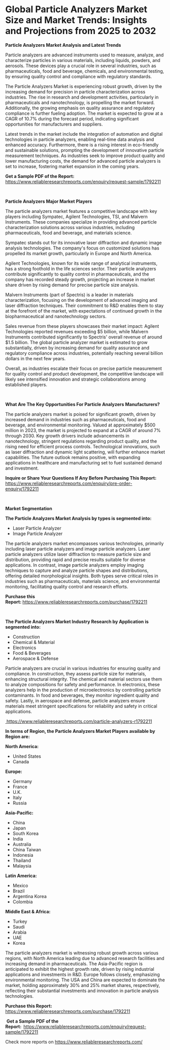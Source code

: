 <p><h1>Global Particle Analyzers Market Size and Market Trends: Insights and Projections from 2025 to 2032</h1></p><p><strong>Particle Analyzers Market Analysis and Latest Trends</strong></p>
<p><p>Particle analyzers are advanced instruments used to measure, analyze, and characterize particles in various materials, including liquids, powders, and aerosols. These devices play a crucial role in several industries, such as pharmaceuticals, food and beverage, chemicals, and environmental testing, by ensuring quality control and compliance with regulatory standards.</p><p>The Particle Analyzers Market is experiencing robust growth, driven by the increasing demand for precision in particle characterization across industries. The rise in research and development activities, particularly in pharmaceuticals and nanotechnology, is propelling the market forward. Additionally, the growing emphasis on quality assurance and regulatory compliance is further fueling adoption. The market is expected to grow at a CAGR of 10.7% during the forecast period, indicating significant opportunities for manufacturers and suppliers.</p><p>Latest trends in the market include the integration of automation and digital technologies in particle analyzers, enabling real-time data analysis and enhanced accuracy. Furthermore, there is a rising interest in eco-friendly and sustainable solutions, prompting the development of innovative particle measurement techniques. As industries seek to improve product quality and lower manufacturing costs, the demand for advanced particle analyzers is set to increase, fostering market expansion in the coming years.</p></p>
<p><strong>Get a Sample PDF of the Report:&nbsp;</strong> <a href="https://www.reliableresearchreports.com/enquiry/request-sample/1792211?utm_campaign=2279&utm_medium=2&utm_source=Github&utm_content=ia&utm_term=10042025&utm_id=particle-analyzers">https://www.reliableresearchreports.com/enquiry/request-sample/1792211</a></p>
<p>&nbsp;</p>
<p><strong>Particle Analyzers Major Market Players</strong></p>
<p><p>The particle analyzers market features a competitive landscape with key players including Sympatec, Agilent Technologies, TSI, and Malvern Instruments. These companies specialize in providing advanced particle characterization solutions across various industries, including pharmaceuticals, food and beverage, and materials science.</p><p>Sympatec stands out for its innovative laser diffraction and dynamic image analysis technologies. The company's focus on customized solutions has propelled its market growth, particularly in Europe and North America.</p><p>Agilent Technologies, known for its wide range of analytical instruments, has a strong foothold in the life sciences sector. Their particle analyzers contribute significantly to quality control in pharmaceuticals, and the company has recorded steady growth, projecting an increase in market share driven by rising demand for precise particle size analysis.</p><p>Malvern Instruments (part of Spectris) is a leader in materials characterization, focusing on the development of advanced imaging and laser diffraction techniques. Their commitment to R&D enables them to stay at the forefront of the market, with expectations of continued growth in the biopharmaceutical and nanotechnology sectors.</p><p>Sales revenue from these players showcases their market impact: Agilent Technologies reported revenues exceeding $5 billion, while Malvern Instruments contributed significantly to Spectris' overall revenue of around $1.5 billion. The global particle analyzer market is estimated to grow substantially, driven by increasing demand for quality assurance and regulatory compliance across industries, potentially reaching several billion dollars in the next few years.</p><p>Overall, as industries escalate their focus on precise particle measurement for quality control and product development, the competitive landscape will likely see intensified innovation and strategic collaborations among established players.</p></p>
<p>&nbsp;</p>
<p><strong>What Are The Key Opportunities For Particle Analyzers Manufacturers?</strong></p>
<p><p>The particle analyzers market is poised for significant growth, driven by increased demand in industries such as pharmaceuticals, food and beverage, and environmental monitoring. Valued at approximately $500 million in 2023, the market is projected to expand at a CAGR of around 7% through 2030. Key growth drivers include advancements in nanotechnology, stringent regulations regarding product quality, and the rising need for efficient process controls. Technological innovations, such as laser diffraction and dynamic light scattering, will further enhance market capabilities. The future outlook remains positive, with expanding applications in healthcare and manufacturing set to fuel sustained demand and investment.</p></p>
<p><strong>Inquire or Share Your Questions If Any Before Purchasing This Report:</strong> <a href="https://www.reliableresearchreports.com/enquiry/pre-order-enquiry/1792211?utm_campaign=2279&utm_medium=2&utm_source=Github&utm_content=ia&utm_term=10042025&utm_id=particle-analyzers">https://www.reliableresearchreports.com/enquiry/pre-order-enquiry/1792211</a></p>
<p>&nbsp;</p>
<p><strong>Market Segmentation</strong></p>
<p><strong>The Particle Analyzers Market Analysis by types is segmented into:</strong></p>
<p><ul><li>Laser Particle Analyzer</li><li>Image Particle Analyzer</li></ul></p>
<p><p>The particle analyzers market encompasses various technologies, primarily including laser particle analyzers and image particle analyzers. Laser particle analyzers utilize laser diffraction to measure particle size and distribution, providing rapid and precise results suitable for diverse applications. In contrast, image particle analyzers employ imaging techniques to capture and analyze particle shapes and distributions, offering detailed morphological insights. Both types serve critical roles in industries such as pharmaceuticals, materials science, and environmental monitoring, facilitating quality control and research efforts.</p></p>
<p><strong>Purchase this Report:&nbsp;</strong><a href="https://www.reliableresearchreports.com/purchase/1792211?utm_campaign=2279&utm_medium=2&utm_source=Github&utm_content=ia&utm_term=10042025&utm_id=particle-analyzers">https://www.reliableresearchreports.com/purchase/1792211</a></p>
<p>&nbsp;</p>
<p><strong>The Particle Analyzers Market Industry Research by Application is segmented into:</strong></p>
<p><ul><li>Construction</li><li>Chemical & Material</li><li>Electronics</li><li>Food & Beverages</li><li>Aerospace & Defense</li></ul></p>
<p><p>Particle analyzers are crucial in various industries for ensuring quality and compliance. In construction, they assess particle size for materials, enhancing structural integrity. The chemical and material sectors use them to analyze compositions for safety and performance. In electronics, these analyzers help in the production of microelectronics by controlling particle contaminants. In food and beverages, they monitor ingredient quality and safety. Lastly, in aerospace and defense, particle analyzers ensure materials meet stringent specifications for reliability and safety in critical applications.</p></p>
<p><a href="https://www.reliableresearchreports.com/particle-analyzers-r1792211?utm_campaign=2279&utm_medium=2&utm_source=Github&utm_content=ia&utm_term=10042025&utm_id=particle-analyzers">&nbsp;https://www.reliableresearchreports.com/particle-analyzers-r1792211</a></p>
<p><strong>In terms of Region, the Particle Analyzers Market Players available by Region are:</strong></p>
<p>
    <p> <strong> North America: </strong>
        <ul>
            <li>United States</li>
            <li>Canada</li>
        </ul>
        </p> 
    <p> <strong> Europe: </strong>
        <ul>
            <li>Germany</li>
            <li>France</li>
            <li>U.K.</li>
            <li>Italy</li>
            <li>Russia</li>
        </ul>
        </p> 
    <p> <strong> Asia-Pacific: </strong>
        <ul>
            <li>China</li>
            <li>Japan</li>
            <li>South Korea</li>
            <li>India</li>
            <li>Australia</li>
            <li>China Taiwan</li>
            <li>Indonesia</li>
            <li>Thailand</li>
            <li>Malaysia</li>
        </ul>
        </p> 
    <p> <strong> Latin America: </strong>
        <ul>
            <li>Mexico</li>
            <li>Brazil</li>
            <li>Argentina Korea</li>
            <li>Colombia</li>
        </ul>
        </p> 
    <p> <strong> Middle East & Africa: </strong>
        <ul>
            <li>Turkey</li>
            <li>Saudi</li>
            <li>Arabia</li>
            <li>UAE</li>
            <li>Korea</li>
        </ul>
    </p>
    </p>
<p><p>The particle analyzers market is witnessing robust growth across various regions, with North America leading due to advanced research facilities and increasing demand in pharmaceuticals. The Asia-Pacific region is anticipated to exhibit the highest growth rate, driven by rising industrial applications and investments in R&D. Europe follows closely, emphasizing environmental monitoring. The USA and China are expected to dominate the market, holding approximately 30% and 25% market shares, respectively, reflecting their substantial investments and innovation in particle analysis technologies.</p></p>
<p><strong>Purchase this Report: </strong><a href="https://www.reliableresearchreports.com/purchase/1792211?utm_campaign=2279&utm_medium=2&utm_source=Github&utm_content=ia&utm_term=10042025&utm_id=particle-analyzers">https://www.reliableresearchreports.com/purchase/1792211</a></p>
<p>&nbsp;<strong>Get a Sample PDF of the Report:&nbsp;&nbsp;</strong><a href="https://www.reliableresearchreports.com/enquiry/request-sample/1792211?utm_campaign=2279&utm_medium=2&utm_source=Github&utm_content=ia&utm_term=10042025&utm_id=particle-analyzers">https://www.reliableresearchreports.com/enquiry/request-sample/1792211</a></p>
<p><strong></strong></p>
<p>Check more reports on <a href="https://www.reliableresearchreports.com/?utm_campaign=2279&utm_medium=2&utm_source=Github&utm_content=ia&utm_term=10042025&utm_id=particle-analyzers">https://www.reliableresearchreports.com/</a></p>